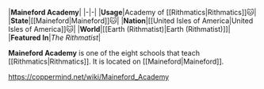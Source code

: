 |**Maineford Academy**|
|-|-|
|**Usage**|Academy of [[Rithmatics\|Rithmatics]]🐱︎|
|**State**|[[Maineford\|Maineford]]🐱︎|
|**Nation**|[[United Isles of America\|United Isles of America]]🐱︎|
|**World**|[[Earth (Rithmatist)\|Earth (Rithmatist)]]|
|**Featured In**|*The Rithmatist*|

**Maineford Academy** is one of the eight schools that teach [[Rithmatics\|Rithmatics]]. It is located on [[Maineford\|Maineford]].



https://coppermind.net/wiki/Maineford_Academy